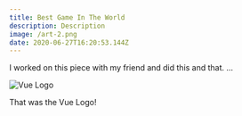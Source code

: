 ```yaml
---
title: Best Game In The World
description: Description
image: /art-2.png
date: 2020-06-27T16:20:53.144Z
---
```

I worked on this piece with my friend and did this and that. ...



![Vue Logo](../../logo.png "This is the Vue Logo")

That was the Vue Logo!